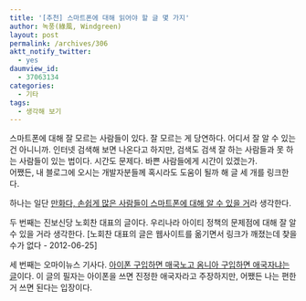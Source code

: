 ```yaml
---
title: '[추천] 스마트폰에 대해 읽어야 할 글 몇 가지'
author: 녹풍(綠風, Windgreen)
layout: post
permalink: /archives/306
aktt_notify_twitter:
  - yes
daumview_id:
  - 37063134
categories:
  - 기타
tags:
  - 생각해 보기
---
```

스마트폰에 대해 잘 모르는 사람들이 있다. 잘 모르는 게 당연하다. 어디서 잘 알 수 있는 건 아니니까. 인터넷 검색해 보면 나온다고 하지만, 검색도 검색 잘 하는 사람들과 못 하는 사람들이 있는 법이다. 시간도 문제다. 바쁜 사람들에게 시간이 있겠는가.  
어쨌든, 내 블로그에 오시는 개발자분들께 혹시라도 도움이 될까 해 글 세 개를 링크한다.

하나는 일단 <a title="스마트폰과 한국 IT의 미래, 그리고 우리" href="http://emptydream.tistory.com/2952" target="_blank">만화다, 손쉽게 많은 사람들이 스마트폰에 대해 알 수 있을 거</a>라 생각한다.

두 번째는 진보신당 노회찬 대표의 글이다. 우리나라 아이티 정책의 문제점에 대해 잘 알 수 있을 거라 생각한다. [노회찬 대표의 글은 웹사이트를 옮기면서 링크가 깨졌는데 찾을 수가 없다 - 2012-06-25]

세 번째는 오마이뉴스 기사다. <a title="아이폰 구입하면 '매국노', 국산폰 사면 '애국자'?" href="http://www.ohmynews.com/NWS_Web/view/at_pg.aspx?CNTN_CD=A0001277799&PAGE_CD=N0550" target="_blank">아이폰 구입하면 매국노고 옴니아 구입하면 애국자냐는 글</a>이다. 이 글의 필자는 아이폰을 쓰면 진정한 애국자라고 주장하지만, 어쨌든 나는 편한 거 쓰면 된다는 입장이다.